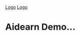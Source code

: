 
[Logo](https://github.com/AoSure/Aidearn/blob/master/logo/aidearn1_96.png)
[Logo](https://github.com/AoSure/Aidearn/blob/master/logo/aidearn.png)

# Aidearn Demo...
